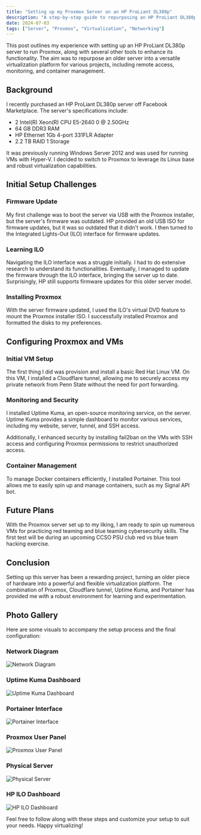 ```yaml
---
title: "Setting up my Proxmox Server on an HP ProLiant DL380p"
description: "A step-by-step guide to repurposing an HP ProLiant DL380p server with Proxmox and various tools"
date: 2024-07-03
tags: ["Server", "Proxmox", "Virtualization", "Networking"]
---
```


This post outlines my experience with setting up an HP ProLiant DL380p server to run Proxmox, along with several other tools to enhance its functionality. The aim was to repurpose an older server into a versatile virtualization platform for various projects, including remote access, monitoring, and container management.

## Background

I recently purchased an HP ProLiant DL380p server off Facebook Marketplace. The server's specifications include:

- 2 Intel(R) Xeon(R) CPU E5-2640 0 @ 2.50GHz
- 64 GB DDR3 RAM
- HP Ethernet 1Gb 4-port 331FLR Adapter
- 2.2 TB RAID 1 Storage

It was previously running Windows Server 2012 and was used for running VMs with Hyper-V. I decided to switch to Proxmox to leverage its Linux base and robust virtualization capabilities.

## Initial Setup Challenges

### Firmware Update

My first challenge was to boot the server via USB with the Proxmox installer, but the server's firmware was outdated. HP provided an old USB ISO for firmware updates, but it was so outdated that it didn't work. I then turned to the Integrated Lights-Out (ILO) interface for firmware updates.

### Learning ILO

Navigating the ILO interface was a struggle initially. I had to do extensive research to understand its functionalities. Eventually, I managed to update the firmware through the ILO interface, bringing the server up to date. Surprisingly, HP still supports firmware updates for this older server model.

### Installing Proxmox

With the server firmware updated, I used the ILO's virtual DVD feature to mount the Proxmox installer ISO. I successfully installed Proxmox and formatted the disks to my preferences.

## Configuring Proxmox and VMs

### Initial VM Setup

The first thing I did was provision and install a basic Red Hat Linux VM. On this VM, I installed a Cloudflare tunnel, allowing me to securely access my private network from Penn State without the need for port forwarding.

### Monitoring and Security

I installed Uptime Kuma, an open-source monitoring service, on the server. Uptime Kuma provides a simple dashboard to monitor various services, including my website, server, tunnel, and SSH access.

Additionally, I enhanced security by installing fail2ban on the VMs with SSH access and configuring Proxmox permissions to restrict unauthorized access.

### Container Management

To manage Docker containers efficiently, I installed Portainer. This tool allows me to easily spin up and manage containers, such as my Signal API bot.

## Future Plans

With the Proxmox server set up to my liking, I am ready to spin up numerous VMs for practicing red teaming and blue teaming cybersecurity skills. The first test will be during an upcoming CCSO PSU club red vs blue team hacking exercise.

## Conclusion

Setting up this server has been a rewarding project, turning an older piece of hardware into a powerful and flexible virtualization platform. The combination of Proxmox, Cloudflare tunnel, Uptime Kuma, and Portainer has provided me with a robust environment for learning and experimentation.

## Photo Gallery

Here are some visuals to accompany the setup process and the final configuration:

### Network Diagram
![Network Diagram](network-diagram.png)

### Uptime Kuma Dashboard
![Uptime Kuma Dashboard](uptime-kuma.png)

### Portainer Interface
![Portainer Interface](portainer.png)

### Proxmox User Panel
![Proxmox User Panel](proxmox-panel.png)

### Physical Server
![Physical Server](physical-server.png)

### HP ILO Dashboard
![HP ILO Dashboard](ilo-dashboard.png)

Feel free to follow along with these steps and customize your setup to suit your needs. Happy virtualizing!